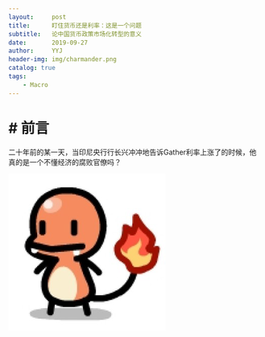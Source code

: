 ```yaml
---
layout:     post
title:      盯住货币还是利率：这是一个问题
subtitle:   论中国货币政策市场化转型的意义
date:       2019-09-27
author:     YYJ
header-img: img/charmander.png
catalog: true
tags:
    - Macro
---
```


# # 前言

二十年前的某一天，当印尼央行行长兴冲冲地告诉Gather利率上涨了的时候，他真的是一个不懂经济的腐败官僚吗？

![charmander](../img/charmander.png)